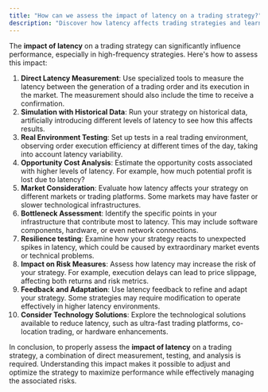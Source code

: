 ```yaml
---
title: "How can we assess the impact of latency on a trading strategy?"
description: "Discover how latency affects trading strategies and learn methods to assess its impact, including direct measurement, simulation, real environment testing, opportunity cost analysis, market consideration, bottleneck assessment, resilience testing, and technology solutions. Adjust and optimize your strategy for maximum performance and effective risk management."
---
```




The **impact of latency** on a trading strategy can significantly influence performance, especially in high-frequency strategies. Here's how to assess this impact:

1. **Direct Latency Measurement**: Use specialized tools to measure the latency between the generation of a trading order and its execution in the market. The measurement should also include the time to receive a confirmation.
2. **Simulation with Historical Data**: Run your strategy on historical data, artificially introducing different levels of latency to see how this affects results.
3. **Real Environment Testing**: Set up tests in a real trading environment, observing order execution efficiency at different times of the day, taking into account latency variability.
4. **Opportunity Cost Analysis**: Estimate the opportunity costs associated with higher levels of latency. For example, how much potential profit is lost due to latency?
5. **Market Consideration**: Evaluate how latency affects your strategy on different markets or trading platforms. Some markets may have faster or slower technological infrastructures.
6. **Bottleneck Assessment**: Identify the specific points in your infrastructure that contribute most to latency. This may include software components, hardware, or even network connections.
7. **Resilience testing**: Examine how your strategy reacts to unexpected spikes in latency, which could be caused by extraordinary market events or technical problems.
8. **Impact on Risk Measures**: Assess how latency may increase the risk of your strategy. For example, execution delays can lead to price slippage, affecting both returns and risk metrics.
9. **Feedback and Adaptation**: Use latency feedback to refine and adapt your strategy. Some strategies may require modification to operate effectively in higher latency environments.
10. **Consider Technology Solutions**: Explore the technological solutions available to reduce latency, such as ultra-fast trading platforms, co-location trading, or hardware enhancements.

In conclusion, to properly assess the **impact of latency** on a trading strategy, a combination of direct measurement, testing, and analysis is required. Understanding this impact makes it possible to adjust and optimize the strategy to maximize performance while effectively managing the associated risks.

